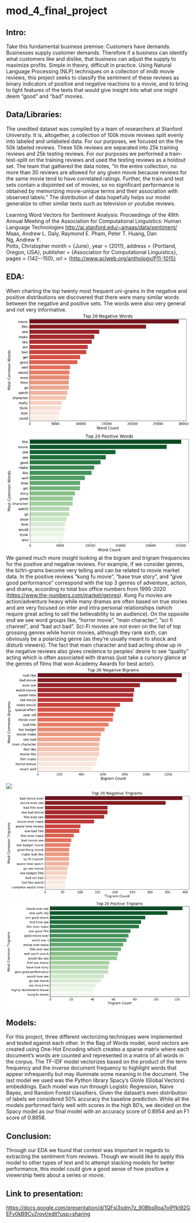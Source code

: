 # mod_4_final_project

## Intro:
Take this fundamental business premise: Customers have demands. Businesses supply customer demands. Therefore if a business can identify what customers like and dislike, that business can adjust the supply to maximize profits. Simple in theory, difficult in practice. Using Natural Language Processing (NLP) techniques on a collection of imdb movie reviews, this project seeks to classify the sentiment of these reviews as binary indicators of positive and negative reactions to a movie, and to bring to light features of the texts that would give insight into what one might deem “good” and “bad” movies.

## Data/Libraries:
The unedited dataset was compiled by a team of researchers at Stanford University. It is, altogether, a collection of 100k movie reviews split evenly into labeled and unlabeled data. For our purposes, we focused on the the 50k labeled reviews. These 50k reviews are separated into 25k training reviews and 25k testing reviews. For our purposes we performed a train-test-split on the training reviews and used the testing reviews as a holdout set. The team that gathered the data notes, “In the entire collection, no more than 30 reviews are allowed for any given movie because reviews for the same movie tend to have correlated ratings. Further, the train and test sets contain a disjointed set of movies, so no significant performance is obtained by memorizing movie-unique terms and their association with observed labels.” The distribution of data hopefully helps our model generalize to other similar texts such as television or youtube reviews.

Learning Word Vectors for Sentiment Analysis: Proceedings of the 49th Annual Meeting of the Association for Computational Linguistics: Human Language Technologies
http://ai.stanford.edu/~amaas/data/sentiment/
Maas, Andrew L.
Daly, Raymond E.
Pham, Peter T. 
Huang, Dan  
Ng, Andrew Y.  
Potts, Christopher
month     = {June},
year      = {2011},
address   = {Portland, Oregon, USA},
publisher = {Association for Computational Linguistics},
pages     = {142--150},
url       = {http://www.aclweb.org/anthology/P11-1015}

## EDA:
When charting the top twenty most frequent uni-grams in the negative and positive distributions we discovered that  there were many similar words between the negative and positive sets. The words were also very general and not very informative. 
![](Unigram_neg.png)
![](Unigram_pos.png)
We gained much more insight looking at the bigram and trigram frequencies for the positive and negative reviews. For example, if we consider genres, the bi/tri-grams become very telling and can be related to movie market data. In the positive reviews “kung fu movie”, “base true story”, and “give good performance” correspond with the top 3 genres of adventure, action, and drama, according to total box office numbers from 1995-2020 (https://www.the-numbers.com/market/genres). Kung Fu movies are action/adventure heavy while many dramas are often based on true stories and are very focused on inter and intra personal relationships (which require great acting to sell the believability to an audience). On the opposite end we see word groups like, “horror movie”, “main character”, “sci fi channel”, and “bad act bad”. Sci-Fi movies are not even on the list of top grossing genres while horror movies, although they rank sixth, can obviously be a polarizing genre (as they’re usually meant to shock and disturb viewers). The fact that main character and bad acting show up in the negative reviews also gives credence to peoples’ desire to see “quality” acting which is often associated with dramas (just take a cursory glance at the genres of films that won Academy Awards for best actor). 
![](Bigram_neg.png)
![](Bigram_.png)
![](Trigram_neg.png)
![](Trigram_pos.png)

## Models:
For this project, three different vectorizing techniques were implemented and tested against each other. In the Bag of Words model, word vectors are created using One-Hot Encoding which creates a sparse matrix where each document’s words are counted and represented in a matrix of all words in the corpus. The TF-IDF model vectorizes based on the product of the term frequency and the inverse document frequency to highlight words that appear infrequently but may illuminate some meaning in the document. The last model we used was the Python library Spacy’s GloVe (Global Vectors) embeddings. Each model was run through Logistic Regression, Naive Bayes, and Random Forest classifiers. Given the dataset’s even distribution of labels we considered 50% accuracy the baseline prediction. While all the models performed fairly well with scores in the high 80’s, we decided on the Spacy model as our final model with an accuracy score of 0.8954 and an F1 score of 0.8958.

## Conclusion:
Through our EDA we found that context was important in regards to extracting the sentiment from reviews. Though we would like to apply this model to other types of text and to attempt stacking models for better performance, this model could give a good sense of how positive a viewership feels about a series or movie. 

## Link to presentation:
https://docs.google.com/presentation/d/1QFsl3sdm7z_90BbsRpa7oIPfkI92GEFv0kB9CvZroyI/edit?usp=sharing
